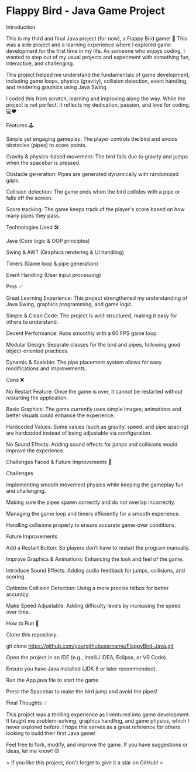 # Flappy Bird - Java Game Project

Introduction

This is my third and final Java project (for now), a Flappy Bird game! 🚀 This was a side project and a learning experience where I explored game development for the first time in my life. As someone who enjoys coding, I wanted to step out of my usual projects and experiment with something fun, interactive, and challenging.

This project helped me understand the fundamentals of game development, including game loops, physics (gravity), collision detection, event handling, and rendering graphics using Java Swing.

I coded this from scratch, learning and improving along the way. While the project is not perfect, it reflects my dedication, passion, and love for coding. 💻❤️

Features 🕹️

Simple yet engaging gameplay: The player controls the bird and avoids obstacles (pipes) to score points.

Gravity & physics-based movement: The bird falls due to gravity and jumps when the spacebar is pressed.

Obstacle generation: Pipes are generated dynamically with randomized gaps.

Collision detection: The game ends when the bird collides with a pipe or falls off the screen.

Score tracking: The game keeps track of the player's score based on how many pipes they pass.

Technologies Used 🛠️

Java (Core logic & OOP principles)

Swing & AWT (Graphics rendering & UI handling)

Timers (Game loop & pipe generation)

Event Handling (User input processing)

Pros ✅

Great Learning Experience: This project strengthened my understanding of Java Swing, graphics programming, and game logic.

Simple & Clean Code: The project is well-structured, making it easy for others to understand.

Decent Performance: Runs smoothly with a 60 FPS game loop.

Modular Design: Separate classes for the bird and pipes, following good object-oriented practices.

Dynamic & Scalable: The pipe placement system allows for easy modifications and improvements.

Cons ❌

No Restart Feature: Once the game is over, it cannot be restarted without restarting the application.

Basic Graphics: The game currently uses simple images; animations and better visuals could enhance the experience.

Hardcoded Values: Some values (such as gravity, speed, and pipe spacing) are hardcoded instead of being adjustable via configuration.

No Sound Effects: Adding sound effects for jumps and collisions would improve the experience.

Challenges Faced & Future Improvements 🔧

Challenges

Implementing smooth movement physics while keeping the gameplay fun and challenging.

Making sure the pipes spawn correctly and do not overlap incorrectly.

Managing the game loop and timers efficiently for a smooth experience.

Handling collisions properly to ensure accurate game-over conditions.

Future Improvements

Add a Restart Button: So players don’t have to restart the program manually.

Improve Graphics & Animations: Enhancing the look and feel of the game.

Introduce Sound Effects: Adding audio feedback for jumps, collisions, and scoring.

Optimize Collision Detection: Using a more precise hitbox for better accuracy.

Make Speed Adjustable: Adding difficulty levels by increasing the speed over time.

How to Run 🚀

Clone this repository:

git clone https://github.com/yourgithubusername/FlappyBird-Java.git

Open the project in an IDE (e.g., IntelliJ IDEA, Eclipse, or VS Code).

Ensure you have Java installed (JDK 8 or later recommended).

Run the App.java file to start the game.

Press the Spacebar to make the bird jump and avoid the pipes!

Final Thoughts 💡

This project was a thrilling experience as I ventured into game development. It taught me problem-solving, graphics handling, and game physics, which I never explored before. I hope this serves as a great reference for others looking to build their first Java game!

Feel free to fork, modify, and improve the game. If you have suggestions or ideas, let me know! 😊

⭐ If you like this project, don't forget to give it a star on GitHub! ⭐
